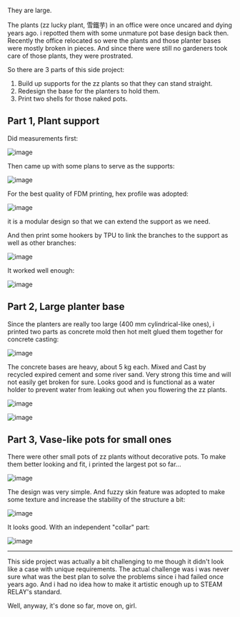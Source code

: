 They are large. 

The plants (zz lucky plant, 雪鐵芋) in an office were once uncared and dying years ago. i repotted them with some unmature pot base design back then. Recently the office relocated so were the plants and those planter bases were mostly broken in pieces. And since there were still no gardeners took care of those plants, they were prostrated. 

So there are 3 parts of this side project:

1) Build up supports for the zz plants so that they can stand straight.
2) Redesign the base for the planters to hold them.
3) Print two shells for those naked pots.

## Part 1, Plant support

Did measurements first: 

![image](https://github.com/treesess/STEAMRELAY/assets/20311124/0d99315b-c9ea-4b30-8884-0d70e22ec27a)

Then came up with some plans to serve as the supports: 

![image](https://github.com/treesess/STEAMRELAY/assets/20311124/5102631d-12b5-4cdb-a433-97d14e8481fb)

For the best quality of FDM printing, hex profile was adopted: 

![image](https://github.com/treesess/STEAMRELAY/assets/20311124/cac07e2a-b91f-40ef-8dee-46b1e1285229)

it is a modular design so that we can extend the support as we need. 

And then print some hookers by TPU to link the branches to the support as well as other branches: 

![image](https://github.com/treesess/STEAMRELAY/assets/20311124/e339ab46-c8fd-4ba0-87bf-6df008aed765)

It worked well enough: 

![image](https://github.com/treesess/STEAMRELAY/assets/20311124/3034fe36-50fe-4d43-a03a-37f447337008)


## Part 2, Large planter base

Since the planters are really too large (400 mm cylindrical-like ones), i printed two parts as concrete mold then hot melt glued them together for concrete casting: 

![image](https://github.com/treesess/STEAMRELAY/assets/20311124/e1ac5856-6442-4634-af6d-2f3dba81baab)

The concrete bases are heavy, about 5 kg each. Mixed and Cast by recycled expired cement and some river sand. Very strong this time and will not easily get broken for sure. Looks good and is functional as a water holder to prevent water from leaking out when you flowering the zz plants. 

![image](https://github.com/treesess/STEAMRELAY/assets/20311124/21c7d181-6d58-4496-8c11-1449994c9f97)

![image](https://github.com/treesess/STEAMRELAY/assets/20311124/33e75b58-0b16-48c7-b801-02b31ab0e053)


## Part 3, Vase-like pots for small ones

There were other small pots of zz plants without decorative pots. To make them better looking and fit, i printed the largest pot so far... 

![image](https://github.com/treesess/STEAMRELAY/assets/20311124/d3559702-6dd9-4c56-b9ca-793b0251ae27)

The design was very simple. And fuzzy skin feature was adopted to make some texture and increase the stability of the structure a bit:

![image](https://github.com/treesess/STEAMRELAY/assets/20311124/8ff2f415-50cb-4c90-98ee-241f6c95a6fd)

It looks good. With an independent "collar" part: 

![image](https://github.com/treesess/STEAMRELAY/assets/20311124/840b0a09-7b8c-42a8-b4ff-f1f925b2514d)

----

This side project was actually a bit challenging to me though it didn't look like a case with unique requirements. The actual challenge was i was never sure what was the best plan to solve the problems since i had failed once years ago. And i had no idea how to make it artistic enough up to STEAM RELAY's standard. 

Well, anyway, it's done so far, move on, girl. 







